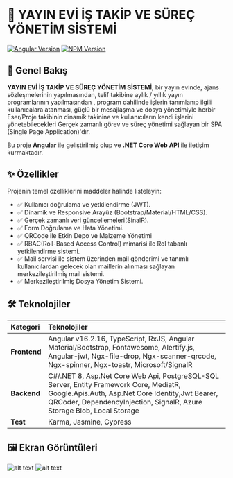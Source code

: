 
# 🚀 YAYIN EVİ İŞ TAKİP VE SÜREÇ YÖNETİM SİSTEMİ

<!-- [![License](https://img.shields.io/badge/License-MIT-blue.svg)](LICENSE) -->
[![Angular Version](https://img.shields.io/badge/Angular-v16.2.16-red.svg)](https://angular.io/)
[![NPM Version](https://img.shields.io/npm/v/10.9.2?style=flat-square)](https://www.npmjs.com/package/10.9.2ng )

## 🌟 Genel Bakış

**YAYIN EVİ İŞ TAKİP VE SÜREÇ YÖNETİM SİSTEMİ**, bir yayın evinde, ajans sözleşmelerinin yapılmasından, telif takibine aylık / yıllık yayın programlarının yapılmasından , program dahilinde işlerin tanımlanıp ilgili kullanıcalara atanması, güçlü bir mesajlaşma ve dosya yönetimiyle herbir Eser/Proje takibinin dinamik takinine ve kullanıcıların kendi işlerini yönetebilecekleri Gerçek zamanlı görev ve süreç yönetimi sağlayan bir SPA (Single Page Application)'dır.

Bu proje **Angular** ile geliştirilmiş olup ve **.NET Core Web API** ile iletişim kurmaktadır.

## ✨ Özellikler

Projenin temel özelliklerini maddeler halinde listeleyin:

* ✅ Kullanıcı doğrulama ve yetkilendirme (JWT).
* ✅ Dinamik ve Responsive Arayüz (Bootstrap/Material/HTML/CSS).
* ✅ Gerçek zamanlı veri güncellemeleri(SinalR).
* ✅ Form Doğrulama ve Hata Yönetimi.
* ✅ QRCode ile Etkin Depo ve Malzeme Yönetimi
* ✅ RBAC(Roll-Based Access Control) mimarisi ile Rol tabanlı yetkilendirme sistemi.
* ✅ Mail servisi ile sistem üzerinden mail gönderimi ve tanımlı kullanıcılardan gelecek olan maillerin alınması sağlayan merkezileştirilmiş mail sistemi.
* ✅ Merkezileştirilmiş Dosya Yönetim Sistemi.

## 🛠️ Teknolojiler

| Kategori | Teknolojiler |
| :--- | :--- |
| **Frontend** | Angular v16.2.16, TypeScript, RxJS, Angular Material/Bootstrap, Fontawesome, Alertify.js, Angular-jwt, Ngx-file-drop, Ngx-scanner-qrcode, Ngx-spinner, Ngx-toastr, Microsoft/SignalR |
| **Backend** | C#/.NET 8, Asp.Net Core Web Api, PostgreSQL-SQL Server, Entity Framework Core, MediatR, Google.Apis.Auth, Asp.Net Core Identity,Jwt Bearer, QRCoder, DependencyInjection, SignalR, Azure Storage Blob, Local Storage |
| **Test** | Karma, Jasmine, Cypress |


## 🖼️ Ekran Görüntüleri
![alt text](image.png) ![alt text](image-1.png)
